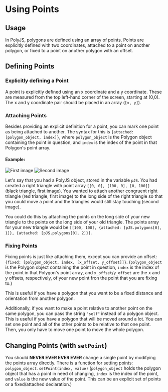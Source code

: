 # Using Points

## Usage

In PolyJS, polygons are defined using an array of points. Points are explicitly defined with two coordinates, attached to a point on another polygon, or fixed to a point on another polygon with an offset.

## Defining Points

### Explicitly defining a Point

A point is explicitly defined using an x coordinate and a y coordinate. These are measured from the top left-hand corner of the screen, starting at (0,0). The x and y coordinate pair should be placed in an array (`[x, y]`).

### Attaching Points

Besides providing an explicit definition for a point, you can mark one point as being attached to another. The syntax for this is `{attached: [polygon_object, index]}`, where `polygon_object` is the Polygon object containing the point in question, and `index` is the index of the point in that Polygon's point array. 

#### Example:

![First image](https://i.imgur.com/Th7oeIhs.png) ![Second image](https://i.imgur.com/pzogGHx.png)

Let's say that you had a PolyJS object, stored in the variable `pJS`. You had created a right triangle with point array `[[0, 0], [100, 0], [0, 100]]` (black triangle, first image). You wanted to attach another congruent right triangle (red triangle, first image) to the long side of the right triangle so that you could move a point and the triangles would still stay touching (second image).

You could do this by attaching the points on the long side of your new triangle to the points on the long side of your old triangle. The points array for your new triangle would be `[[100, 100], {attached: [pJS.polygons[0], 1]}, {attached: [pJS.polygons[0], 2]}]`.

### Fixing Points 

Fixing points is just like attaching them, except you can provide an offset: `{fixed: [polygon_object, index, [x_offset, y_offset]]}`. (`polygon_object` is the Polygon object containing the point in question, `index` is the index of the point in that Polygon's point array, and `x_offset`/`y_offset` are the x and y offsets, respectively, of your new point fron the point that you are fixing to.)

This is useful if you have a polygon that you want to be a fixed distance and orientation from another polygon.

Additionally, if you want to make a point relative to another point on the same polygon, you can pass the string `"self"` instead of a polygon object. This is useful if you have a polygon that will be moved around a lot. You can set one point and all of the other points to be relative to that one point. Then, you only have to move one point to move the whole polygon.

## Changing Points (with `setPoint`)

You should **NEVER EVER EVER EVER** change a single point by modifying the points array directly. There is a function for setting points: `polygon_object.setPoint(index, value)` (`polygon_object` holds the polygon object that has a point in need of changing, `index` is the index of the point, and `value` is the new value of the point. This can be an explicit set of points or a fixed/attached declaration.)
